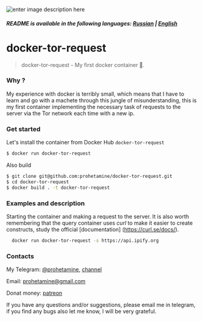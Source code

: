 ![enter image description here](https://github.com/prohetamine/docker-tor-request/blob/main/media/logo.png)

##### README is available in the following languages: [Russian](https://github.com/prohetamine/docker-tor-request/blob/main/README/russian.md) | [English](https://github.com/prohetamine/docker-tor-request/blob/main/README.md)


# <a name="enlang">docker-tor-request</a>

> docker-tor-request - My first docker container 🐳.

### Why ?
My experience with docker is terribly small, which means that I have to learn and go with a machete through this jungle of misunderstanding, this is my first container implementing the necessary task of requests to the server via the Tor network each time with a new ip.

### Get started

Let's install the container from Docker Hub ```docker-tor-request```

```sh
$ docker run docker-tor-request
```

Also build

```sh
$ git clone git@github.com:prohetamine/docker-tor-request.git
$ cd docker-tor-request
$ docker build . -t docker-tor-request
```

### Examples and description

Starting the container and making a request to the server. It is also worth remembering that the query container uses _curl_ to make it easier to create constructs, study the official [documentation] (https://curl.se/docs/).

```sh
  docker run docker-tor-request -s https://api.ipify.org
```

### Contacts

My Telegram: [@prohetamine](https://t.me/prohetamine), [channel](https://t.me/prohetamines)

Email: prohetamine@gmail.com

Donat money: [patreon](https://www.patreon.com/prohetamine)

If you have any questions and/or suggestions, please email me in telegram, if you find any bugs also let me know, I will be very grateful.
